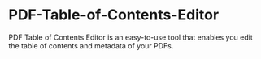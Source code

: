 # PDF-Table-of-Contents-Editor
PDF Table of Contents Editor is an easy-to-use tool that enables you edit the table of contents and metadata of your PDFs.
